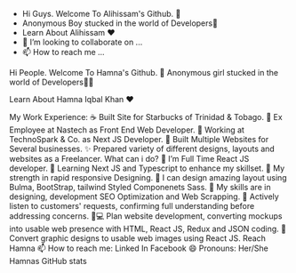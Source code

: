 - Hi Guys. Welcome To Alihissam's Github. 👋 
- Anonymous Boy stucked in the world of Developers💃
- Learn About Alihissam ❤️
- 💞️ I’m looking to collaborate on ...
- 📫 How to reach me ...

Hi People. Welcome To Hamna's Github. 👋
Anonymous girl stucked in the world of Developers🙋💃

Learn About Hamna Iqbal Khan ❤️


My Work Experience:
☕ Built Site for Starbucks of Trinidad & Tobago.
🙋 Ex Employee at Nastech as Front End Web Developer.
🙋 Working at TechnoSpark & Co. as Next JS Developer.
🚀 Built Multiple Websites for Several businesses.
✨ Prepared variety of different designs, layouts and websites as a Freelancer.
What can i do?
🌱 I’m Full Time React JS developer.
🌱 Learning Next JS and Typescript to enhance my skillset.
💪 My strength in rapid responsive Designing.
🎨 I can design amazing layout using Bulma, BootStrap, tailwind Styled Componenets Sass.
👯 My skills are in designing, development SEO Optimization and Web Scrapping.
📝 Actively listen to customers' requests, confirming full understanding before addressing concerns.
🧑💻 Plan website development, converting mockups into usable web presence with HTML, React JS, Redux and JSON coding.
🔨 Convert graphic designs to usable web images using React JS.
Reach Hamna
📫 How to reach me: Linked In Facebook
😄 Pronouns: Her/She
Hamnas GitHub stats
